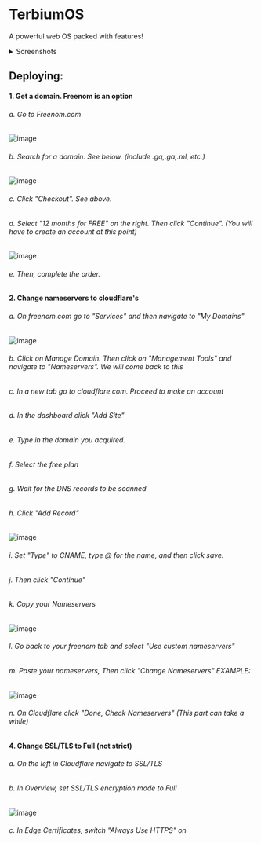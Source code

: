 # TerbiumOS
A powerful web OS packed with features!

<details>
<summary>Screenshots</summary>
<br>
![image](https://user-images.githubusercontent.com/49733954/191388633-1b1f27b0-3ceb-4043-a741-6c3d72440da8.png)
![image](https://user-images.githubusercontent.com/49733954/191388585-055bff3e-3b09-4d46-9c92-e457a51da8d7.png)
![image](https://user-images.githubusercontent.com/49733954/191388608-6cb6f5e0-a6b5-47c8-a50f-a6b3791a1778.png)
</details>

## Deploying:

#### 1. Get a domain. Freenom is an option
  
  ###### a. Go to Freenom.com
![image](https://user-images.githubusercontent.com/107008636/208792596-88692e65-f009-410b-adc9-48aea78c4c27.png)
  ###### b. Search for a domain. See below. (include .gq,.ga,.ml, etc.)
![image](https://user-images.githubusercontent.com/107008636/208793067-61ff29fa-2ea5-428e-b1d0-fd88086afba6.png)
  ###### c. Click "Checkout". See above.
  ###### d. Select "12 months for FREE" on the right. Then click "Continue". (You will have to create an account at this point)
![image](https://user-images.githubusercontent.com/107008636/208793754-d384fc31-93f3-48ce-a94f-0116d7dee151.png)
  ###### e. Then, complete the order.

#### 2. Change nameservers to cloudflare's
  
  ###### a. On freenom.com go to "Services" and then navigate to "My Domains"
![image](https://user-images.githubusercontent.com/107008636/208794387-f0c3b227-b90b-468e-98d9-30e735e3b66b.png)

  ###### b. Click on Manage Domain. Then click on "Management Tools" and navigate to "Nameservers". We will come back to this
  
  ###### c. In a new tab go to cloudflare.com. Proceed to make an account
  
  ###### d. In the dashboard click "Add Site"
  
  ###### e. Type in the domain you acquired.
  
  ###### f. Select the free plan
  
  ###### g. Wait for the DNS records to be scanned
  
  ###### h. Click "Add Record"
![image](https://user-images.githubusercontent.com/107008636/208797506-11ce43d9-e077-49f5-b4d7-ee8c51854ab1.png)

  ###### i. Set "Type" to CNAME, type @ for the name, and then click save.
  
  ###### j. Then click "Continue"
  
  ###### k. Copy your Nameservers
![image](https://user-images.githubusercontent.com/107008636/208800477-b6dc3e8f-67d0-4e40-b77b-b650413e6361.png)

  ###### l. Go back to your freenom tab and select "Use custom nameservers"
  
  ###### m. Paste your nameservers, Then click "Change Nameservers" EXAMPLE:
![image](https://user-images.githubusercontent.com/107008636/208798282-d8ebede1-8955-49b0-b6bf-93e9c155c861.png)

  ###### n. On Cloudflare click "Done, Check Nameservers" (This part can take a while)
  
  
#### 4. Change SSL/TLS to Full (not strict)

  ###### a. On the left in Cloudflare navigate to SSL/TLS
  
  ###### b. In Overview, set SSL/TLS encryption mode to Full
  ![image](https://user-images.githubusercontent.com/107008636/208798904-d8811034-56ec-4bc0-9ef2-b2bc6cb02f95.png)
  
  ###### c. In Edge Certificates, switch "Always Use HTTPS" on

